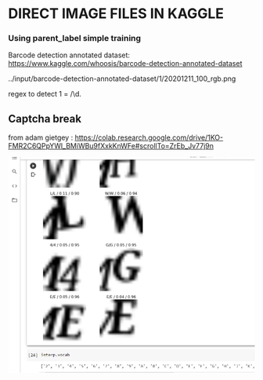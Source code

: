 # DIRECT IMAGE FILES IN KAGGLE

### Using parent_label simple training

Barcode detection annotated dataset:
https://www.kaggle.com/whoosis/barcode-detection-annotated-dataset

../input/barcode-detection-annotated-dataset/1/20201211_100_rgb.png

regex to detect 1 = /\d.


## Captcha break

from adam gietgey : https://colab.research.google.com/drive/1KO-FMR2C6QPpYWl_BMiWBu9fXxkKnWFe#scrollTo=ZrEb_Jv77j9n

![](captcha_seperated.png)

